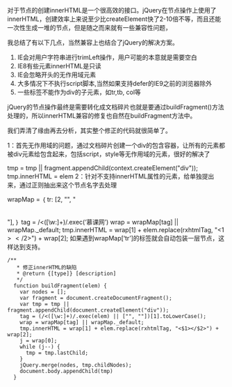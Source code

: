 对于节点的创建innerHTML是一个很高效的接口。jQuery在节点操作上使用了innerHTML，创建效率上来说至少比createElement快了2-10倍不等，而且还能一次性生成一堆的节点，但是随之而来就有一些兼容性问题，

我总结了有以下几点，当然兼容上也结合了jQuery的解决方案。

1. IE会对用户字符串进行trimLeft操作，用户可能的本意就是需要空白
2. IE8有些元素innerHTML是只读
3. IE会忽略开头的无作用域元素
4. 大多情况下不执行script脚本,当然如果支持defer的IE9之前的浏览器除外
5. 一些标签不能作为div的子元素，如tr,tb, col等

jQuery的节点操作最终是需要转化成文档碎片也就是要通过buildFragment()方法处理的，所以innerHTML兼容的修复也自然在buildFragment方法中。

我们弄清了缘由再去分析，其实整个修正的代码就很简单了。

1：首先无作用域的问题，通过文档碎片创建一个div的包含容器，让所有的元素都被div元素给包含起来，包括script，style等无作用域的元素，很好的解决了

tmp = tmp || fragment.appendChild(context.createElement("div"));
tmp.innerHTML = elem
2：针对不支持innerHTML属性的元素，给单独提出来，通过正则抽出来这个节点名字去处理

wrapMap = ｛
     tr: [2, "<table><tbody>", "</tbody></table>"],
｝
tag = /<([\w:]+)/.exec(‘<tr>慕课网</tr>’)
wrap = wrapMap[tag] || wrapMap._default;
tmp.innerHTML = wrap[1] + elem.replace(rxhtmlTag, "<$1></$2>") + wrap[2];
如果遇到wrapMap[‘tr’]的标签就会自动包装一层节点，这样达到支持。


    /**
       * 修正innerHTML的缺陷
       * @return {[type]} [description]
       */
      function buildFragment(elem) {
        var nodes = [];
        var fragment = document.createDocumentFragment();
        var tmp = tmp || fragment.appendChild(document.createElement("div"));
        tag = (/<([\w:]+)/.exec(elem) || ["", ""])[1].toLowerCase();
        wrap = wrapMap[tag] || wrapMap._default;
        tmp.innerHTML = wrap[1] + elem.replace(rxhtmlTag, "<$1></$2>") + wrap[2];
        j = wrap[0];
        while (j--) {
          tmp = tmp.lastChild;
        }
        jQuery.merge(nodes, tmp.childNodes);
        document.body.appendChild(tmp)
      }